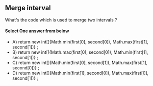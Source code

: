 <!-- Answer = 14d252e168fff2fee652a309cf310308 -->
## Merge interval
What's the code which is used to merge two intervals ?

#### Select One answer from below
- A) return new int[]{Math.min(first[0], second[0]), Math.max(first[1], second[1])} ;
- B) return new int[]{Math.max(first[0], second[0]), Math.min(first[1], second[1])} ;
- C) return new int[]{Math.min(first[0], second[1]), Math.max(first[1], second[0])} ;
- D) return new int[]{Math.min(first[1], second[0]), Math.max(first[0], second[1])} ;

